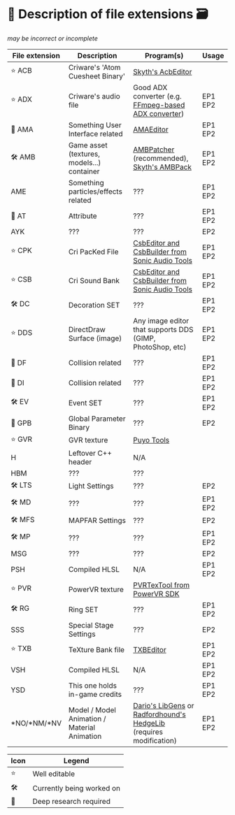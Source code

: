 # :pencil: Description of file extensions :card_file_box:

*may be incorrect or incomplete*

File extension | Description | Program(s) | Usage
-------------- | ----------- | ---------- | -----
:star: ACB | Criware's 'Atom Cuesheet Binary' | [Skyth's AcbEditor][sonicaudiotools_link]
:star: ADX | Criware's audio file | Good ADX converter (e.g. [FFmpeg-based ADX converter][FFmpeg-based_ADX_converter]) | EP1 EP2
:dizzy: AMA | Something User Interface related | [AMAEditor][tools_link] | EP1 EP2
:hammer_and_wrench: AMB | Game asset (textures, models...) container | [AMBPatcher][modloader_link] (recommended), [Skyth's AMBPack][skyth_tools] | EP1 EP2
AME | Something particles/effects related | ??? | EP1 EP2
:dizzy: AT  | Attribute | ??? | EP1 EP2
AYK | ??? | ??? | EP2
:star: CPK | Cri PacKed File | [CsbEditor and CsbBuilder from Sonic Audio Tools][sonicaudiotools_link] | EP1 EP2
:star: CSB | Cri Sound Bank | [CsbEditor and CsbBuilder from Sonic Audio Tools][sonicaudiotools_link] | EP1 EP2
:hammer_and_wrench: DC | Decoration SET | ??? | EP1 EP2
:star: DDS | DirectDraw Surface (image) | Any image editor that supports DDS (GIMP, PhotoShop, etc) | EP1 EP2
:dizzy: DF  | Collision related | ??? | EP1 EP2
:dizzy: DI  | Collision related | ??? | EP1 EP2
:hammer_and_wrench: EV  | Event SET | ??? | EP1 EP2
:dizzy: GPB | Global Parameter Binary | ??? | EP2
:star: GVR | GVR texture | [Puyo Tools][puyo_tools_link]
H | Leftover C++ header | N/A
HBM | ??? | ???
:hammer_and_wrench: LTS | Light Settings | ??? | EP2
:hammer_and_wrench: MD  | ??? | ??? | EP1 EP2
:hammer_and_wrench: MFS | MAPFAR Settings | ??? | EP2
:hammer_and_wrench: MP  | ??? | ??? | EP1 EP2
MSG | ??? | ??? | EP2
PSH | Compiled HLSL | N/A | EP1 EP2
:star: PVR | PowerVR texture | [PVRTexTool from PowerVR SDK][powervr_sdk_link]
:hammer_and_wrench: RG  | Ring SET | ??? | EP1 EP2
SSS | Special Stage Settings | ??? | EP2
:star: TXB | TeXture Bank file | [TXBEditor][tools_link] | EP1 EP2
VSH | Compiled HLSL | N/A | EP1 EP2
YSD | This one holds in-game credits | ??? | EP1 EP2
*NO/*NM/*NV | Model / Model Animation / Material Animation | [Dario's LibGens][libgens_link] or [Radfordhound's HedgeLib][hedgelib_link] (requires modification) | EP1 EP2

Icon | Legend
-----|------------
:star: | Well editable
:hammer_and_wrench: | Currently being worked on
:dizzy: | Deep research required

[modloader_link]: https://github.com/OSA413/Sonic4_ModLoader
[tools_link]: https://github.com/OSA413/Sonic4_Tools
[sonicaudiotools_link]: https://github.com/blueskythlikesclouds/SonicAudioTools
[libgens_link]: https://github.com/DarioSamo/libgens-sonicglvl
[hedgelib_link]: https://github.com/Radfordhound/HedgeLib
[powervr_sdk_link]: https://www.imgtec.com/developers/powervr-sdk-tools/
[puyo_tools_link]: https://github.com/nickworonekin/puyotools
[FFmpeg-based_ADX_converter]: https://github.com/OSA413/FFmpeg-based-ADX-converter
[skyth_tools]: https://github.com/blueskythlikesclouds/SkythTools
[EditorLink]: https://github.com/RadiantDerg/Sonic4-Editor
